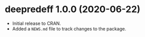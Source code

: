 # deepredeff 1.0.0 (2020-06-22)

* Initial release to CRAN.
* Added a `NEWS.md` file to track changes to the package.
